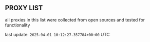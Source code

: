 ## PROXY LIST

all proxies in this list were collected from open sources and tested for functionality

last update: `2025-04-01 10:12:27.357784+00:00` UTC
